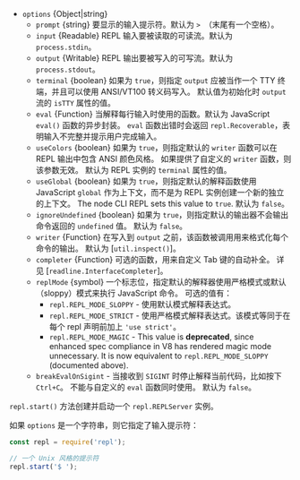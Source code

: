 <!-- YAML
added: v0.1.91
changes:
  - version: v5.8.0
    pr-url: https://github.com/nodejs/node/pull/5388
    description: The `options` parameter is optional now.
-->

* `options` {Object|string}
  * `prompt` {string} 要显示的输入提示符。默认为 `> `（末尾有一个空格）。
  * `input` {Readable} REPL 输入要被读取的可读流。默认为 `process.stdin`。
  * `output` {Writable} REPL 输出要被写入的可写流。默认为 `process.stdout`。
  * `terminal` {boolean} 如果为 `true`，则指定 `output` 应被当作一个 TTY 终端，并且可以使用 ANSI/VT100 转义码写入。
    默认值为初始化时 `output` 流的 `isTTY` 属性的值。
  * `eval` {Function} 当解释每行输入时使用的函数。默认为 JavaScript `eval()` 函数的异步封装。
    `eval` 函数出错时会返回 `repl.Recoverable`，表明输入不完整并提示用户完成输入。
  * `useColors` {boolean} 如果为 `true`，则指定默认的 `writer` 函数可以在 REPL 输出中包含 ANSI 颜色风格。
    如果提供了自定义的 `writer` 函数，则该参数无效。
    默认为 REPL 实例的 `terminal` 属性的值。
  * `useGlobal` {boolean} 如果为 `true`，则指定默认的解释函数使用 JavaScript `global` 作为上下文，而不是为 REPL 实例创建一个新的独立的上下文。
    The node CLI REPL sets this value to `true`.
    默认为 `false`。
  * `ignoreUndefined` {boolean} 如果为 `true`，则指定默认的输出器不会输出命令返回的 `undefined` 值。
     默认为 `false`。
  * `writer` {Function} 在写入到 `output` 之前，该函数被调用用来格式化每个命令的输出。
    默认为 [`util.inspect()`]。
  * `completer` {Function} 可选的函数，用来自定义 Tab 键的自动补全。
    详见 [`readline.InterfaceCompleter`]。
  * `replMode` {symbol} 一个标志位，指定默认的解释器使用严格模式或默认（sloppy）模式来执行 JavaScript 命令。
    可选的值有：
    * `repl.REPL_MODE_SLOPPY` - 使用默认模式解释表达式。
    * `repl.REPL_MODE_STRICT` - 使用严格模式解释表达式。该模式等同于在每个 repl 声明前加上 `'use strict'`。
    * `repl.REPL_MODE_MAGIC` - This value is **deprecated**, since enhanced
      spec compliance in V8 has rendered magic mode unnecessary. It is now
      equivalent to `repl.REPL_MODE_SLOPPY` (documented above).
  * `breakEvalOnSigint` - 当接收到 `SIGINT` 时停止解释当前代码，比如按下 `Ctrl+C`。
    不能与自定义的 `eval` 函数同时使用。
    默认为 `false`。

`repl.start()` 方法创建并启动一个 `repl.REPLServer` 实例。

如果 `options` 是一个字符串，则它指定了输入提示符：

```js
const repl = require('repl');

// 一个 Unix 风格的提示符
repl.start('$ ');
```

